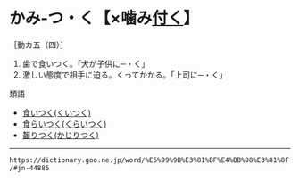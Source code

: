 # かみ‐つ・く【×噛み[付く](%E3%81%A4%E3%81%8F%EF%BC%88%E4%BB%98%E3%81%8F%EF%BC%8F%E9%99%84%E3%81%8F%EF%BC%8F%E7%9D%80%E3%81%8F%EF%BC%89.md)】
［動カ五（四）］
1.  歯で食いつく。「犬が子供に─・く」
2.  激しい態度で相手に迫る。くってかかる。「上司に─・く」
    

類語

-   [食いつく(くいつく)](%E3%81%8F%E3%81%84%E3%81%A4%E3%81%8F%EF%BC%88%E9%A3%9F%E3%81%84%E3%81%A4%E3%81%8F%EF%BC%89)
-   [食らいつく(くらいつく)](https://dictionary.goo.ne.jp/word/%E9%A3%9F%E3%82%89%E3%81%84%E4%BB%98%E3%81%8F/#jn-63313)
-   [齧りつく(かじりつく)](https://dictionary.goo.ne.jp/word/%E9%BD%A7%E3%82%8A%E4%BB%98%E3%81%8F_%28%E3%81%8B%E3%81%98%E3%82%8A%E3%81%A4%E3%81%8F%29/#jn-40849)

---
`https://dictionary.goo.ne.jp/word/%E5%99%9B%E3%81%BF%E4%BB%98%E3%81%8F/#jn-44885`